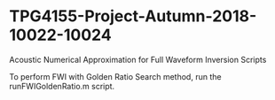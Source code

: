 # TPG4155-Project-Autumn-2018-10022-10024
Acoustic Numerical Approximation for Full Waveform Inversion Scripts

To perform FWI with Golden Ratio Search method, run the runFWIGoldenRatio.m script.
